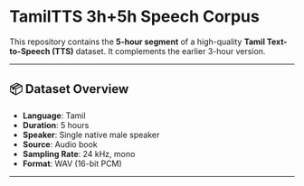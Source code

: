 # TamilTTS 3h+5h Speech Corpus

This repository contains the **5-hour segment** of a high-quality **Tamil Text-to-Speech (TTS)** dataset. It complements the earlier 3-hour version.

---

## 📦 Dataset Overview

- **Language**: Tamil  
- **Duration**: 5 hours  
- **Speaker**: Single native male speaker  
- **Source**: Audio book
- **Sampling Rate**: 24 kHz, mono  
- **Format**: WAV (16-bit PCM)

---



